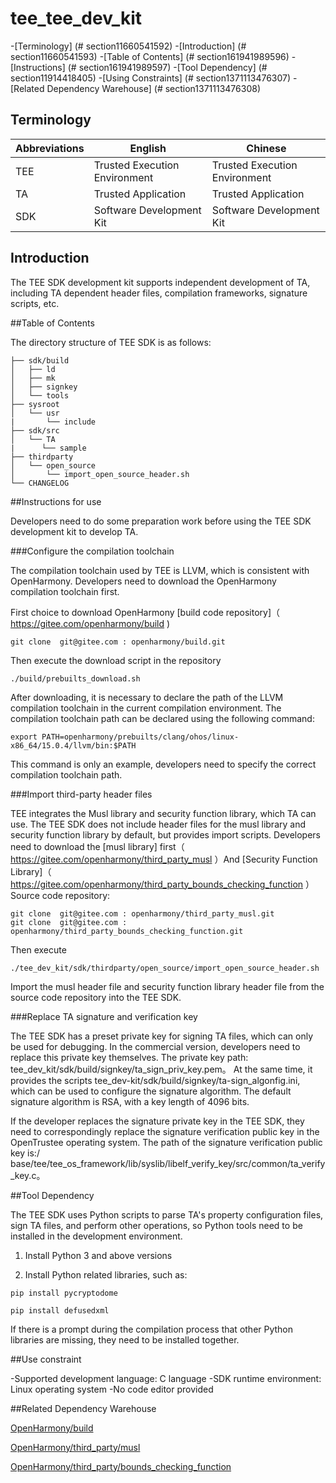 
# tee_tee_dev_kit #

-[Terminology] (# section11660541592)
-[Introduction] (# section11660541593)
-[Table of Contents] (# section161941989596)
-[Instructions] (# section161941989597)
-[Tool Dependency] (# section11914418405)
-[Using Constraints] (# section1371113476307)
-[Related Dependency Warehouse] (# section1371113476308)

## Terminology ##

| Abbreviations | English | Chinese|
| ------ | ----------------------------- | ------------ |
| TEE | Trusted Execution Environment | Trusted Execution Environment|
| TA | Trusted Application | Trusted Application|
| SDK | Software Development Kit | Software Development Kit|

## Introduction ##

The TEE SDK development kit supports independent development of TA, including TA dependent header files, compilation frameworks, signature scripts, etc.

##Table of Contents<a name="section161941989596"></a>

The directory structure of TEE SDK is as follows:

```
├── sdk/build
│   ├── ld
│   ├── mk
│   ├── signkey
│   └── tools
├── sysroot
│   └── usr
|       └── include
├── sdk/src
│   └── TA
|      └── sample
├── thirdparty
│   └── open_source
│       └── import_open_source_header.sh
└── CHANGELOG
```

##Instructions for use<a name="section161941989597"></a>

Developers need to do some preparation work before using the TEE SDK development kit to develop TA.

###Configure the compilation toolchain

The compilation toolchain used by TEE is LLVM, which is consistent with OpenHarmony. Developers need to download the OpenHarmony compilation toolchain first.

First choice to download OpenHarmony [build code repository]（ https://gitee.com/openharmony/build )

```
git clone  git@gitee.com : openharmony/build.git
```

Then execute the download script in the repository

```
./build/prebuilts_download.sh
```

After downloading, it is necessary to declare the path of the LLVM compilation toolchain in the current compilation environment. The compilation toolchain path can be declared using the following command:

```
export PATH=openharmony/prebuilts/clang/ohos/linux-x86_64/15.0.4/llvm/bin:$PATH
```

This command is only an example, developers need to specify the correct compilation toolchain path.

###Import third-party header files

TEE integrates the Musl library and security function library, which TA can use. The TEE SDK does not include header files for the musl library and security function library by default, but provides import scripts. Developers need to download the [musl library] first（ https://gitee.com/openharmony/third_party_musl ）And [Security Function Library]（ https://gitee.com/openharmony/third_party_bounds_checking_function ）Source code repository:

```
git clone  git@gitee.com : openharmony/third_party_musl.git
git clone  git@gitee.com : openharmony/third_party_bounds_checking_function.git
```

Then execute

```
./tee_dev_kit/sdk/thirdparty/open_source/import_open_source_header.sh
```

Import the musl header file and security function library header file from the source code repository into the TEE SDK.

###Replace TA signature and verification key

The TEE SDK has a preset private key for signing TA files, which can only be used for debugging. In the commercial version, developers need to replace this private key themselves. The private key path: tee_dev_kit/sdk/build/signkey/ta_sign_priv_key.pem。 At the same time, it provides the scripts tee_dev-kit/sdk/build/signkey/ta-sign_algonfig.ini, which can be used to configure the signature algorithm. The default signature algorithm is RSA, with a key length of 4096 bits.

If the developer replaces the signature private key in the TEE SDK, they need to correspondingly replace the signature verification public key in the OpenTrustee operating system. The path of the signature verification public key is:/ base/tee/tee_os_framework/lib/syslib/libelf_verify_key/src/common/ta_verify_key.c。

##Tool Dependency<a name="section11914418405"></a>

The TEE SDK uses Python scripts to parse TA's property configuration files, sign TA files, and perform other operations, so Python tools need to be installed in the development environment.

1. Install Python 3 and above versions

2. Install Python related libraries, such as:

```
pip install pycryptodome

pip install defusedxml
```

If there is a prompt during the compilation process that other Python libraries are missing, they need to be installed together.

##Use constraint<a name="section1371113476307"></a>

-Supported development language: C language
-SDK runtime environment: Linux operating system
-No code editor provided

##Related Dependency Warehouse<a name="section1371113476308"></a>

[OpenHarmony/build]( https://gitee.com/openharmony/build )

[OpenHarmony/third_party/musl]( https://gitee.com/openharmony/third_party_musl )

[OpenHarmony/third_party/bounds_checking_function]( https://gitee.com/openharmony/third_party_bounds_checking_function )
